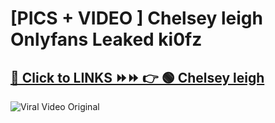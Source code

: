 
 # [PICS + VIDEO ] Chelsey leigh Onlyfans Leaked ki0fz

## <h2><a href="https://clipsfans.com/Chelsey_leigh&ref=git">🔗 Click to LINKS ⏩⏩ 👉 🟢 Chelsey leigh </a></h2>

<a href="https://clipsfans.com/Chelsey_leigh&ref=git" rel="nofollow" data-target="animated-image.originalLink"><img src="https://i.ibb.co.com/xMMVF88/686577567.gif" alt="Viral Video Original" style="max-width: 100%; display: inline-block;" data-target="animated-image.originalImage"></a>

